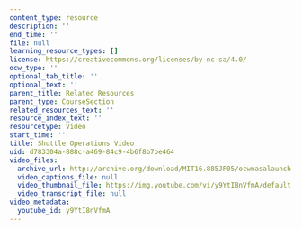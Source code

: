 ```yaml
---
content_type: resource
description: ''
end_time: ''
file: null
learning_resource_types: []
license: https://creativecommons.org/licenses/by-nc-sa/4.0/
ocw_type: ''
optional_tab_title: ''
optional_text: ''
parent_title: Related Resources
parent_type: CourseSection
related_resources_text: ''
resource_index_text: ''
resourcetype: Video
start_time: ''
title: Shuttle Operations Video
uid: d783304a-888c-a469-84c9-4b6f8b7be464
video_files:
  archive_url: http://archive.org/download/MIT16.885JF05/ocwnasalaunch-220k.mp4
  video_captions_file: null
  video_thumbnail_file: https://img.youtube.com/vi/y9YtI8nVfmA/default.jpg
  video_transcript_file: null
video_metadata:
  youtube_id: y9YtI8nVfmA
---
```

